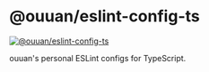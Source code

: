# @ouuan/eslint-config-ts

[![@ouuan/eslint-config-ts](https://shields.ouuan.moe/npm/v/@ouuan/eslint-config-ts)](https://www.npmjs.com/package/@ouuan/eslint-config-ts)

ouuan's personal ESLint configs for TypeScript.
